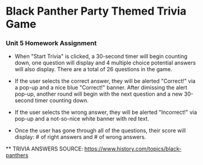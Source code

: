 # Black Panther Party Themed Trivia Game

### Unit 5 Homework Assignment

* When "Start Trivia" is clicked, a 30-second timer will begin counting down, one question will display and 4 multiple choice potential answers will also display. There are a total of 26 questions in the game.

* If the user selects the correct answer, they will be alerted "Correct!" via a pop-up and a nice blue "Correct!" banner. After dimissing the alert pop-up, another round will begin with the next question and a new 30-second timer counting down.

* If the user selects the wrong answer, they will be alerted "Incorrect!" via pop-up and a not-so-nice white banner with red text.

* Once the user has gone through all of the questions, their score will display: # of right answers and # of wrong answers.

** TRIVIA ANSWERS SOURCE: https://www.history.com/topics/black-panthers
